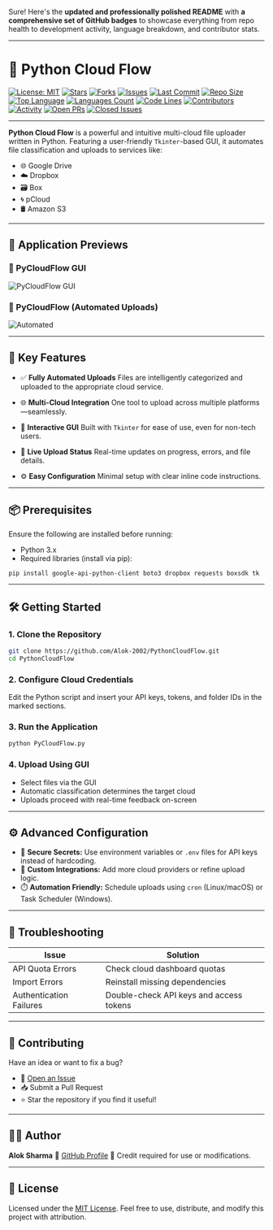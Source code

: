 Sure! Here's the **updated and professionally polished README** with **a comprehensive set of GitHub badges** to showcase everything from repo health to development activity, language breakdown, and contributor stats.

---

# 🧠 Python Cloud Flow

[![License: MIT](https://img.shields.io/github/license/alok-2002/PythonCloudFlow)](LICENSE)
[![Stars](https://img.shields.io/github/stars/alok-2002/PythonCloudFlow?style=flat-square)](https://github.com/alok-2002/PythonCloudFlow/stargazers)
[![Forks](https://img.shields.io/github/forks/alok-2002/PythonCloudFlow?style=flat-square)](https://github.com/alok-2002/PythonCloudFlow/forks)
[![Issues](https://img.shields.io/github/issues/alok-2002/PythonCloudFlow)](https://github.com/alok-2002/PythonCloudFlow/issues)
[![Last Commit](https://img.shields.io/github/last-commit/alok-2002/PythonCloudFlow?color=blue)](https://github.com/alok-2002/PythonCloudFlow/commits/main)
[![Repo Size](https://img.shields.io/github/repo-size/alok-2002/PythonCloudFlow)](https://github.com/alok-2002/PythonCloudFlow)
[![Top Language](https://img.shields.io/github/languages/top/alok-2002/PythonCloudFlow)](https://github.com/alok-2002/PythonCloudFlow)
[![Languages Count](https://img.shields.io/github/languages/count/alok-2002/PythonCloudFlow)](https://github.com/alok-2002/PythonCloudFlow)
[![Code Lines](https://img.shields.io/tokei/lines/github/alok-2002/PythonCloudFlow)](https://github.com/alok-2002/PythonCloudFlow)
[![Contributors](https://img.shields.io/github/contributors/alok-2002/PythonCloudFlow)](https://github.com/alok-2002/PythonCloudFlow/graphs/contributors)
[![Activity](https://img.shields.io/github/commit-activity/m/alok-2002/PythonCloudFlow)](https://github.com/alok-2002/PythonCloudFlow/commits/main)
[![Open PRs](https://img.shields.io/github/issues-pr/alok-2002/PythonCloudFlow)](https://github.com/alok-2002/PythonCloudFlow/pulls)
[![Closed Issues](https://img.shields.io/github/issues-closed/alok-2002/PythonCloudFlow)](https://github.com/alok-2002/PythonCloudFlow/issues?q=is%3Aissue+is%3Aclosed)

---

**Python Cloud Flow** is a powerful and intuitive multi-cloud file uploader written in Python. Featuring a user-friendly `Tkinter`-based GUI, it automates file classification and uploads to services like:

* 🌐 Google Drive
* ☁️ Dropbox
* 🗃️ Box
* 🌀 pCloud
* 🛢️ Amazon S3

---

## 📸 Application Previews

### 🔷 PyCloudFlow GUI

![PyCloudFlow GUI](https://github.com/Alok-2002/PythonCloudFlow/assets/93814546/a11e9cea-b8b3-4316-b7b6-b1d8d0d1ee1d)

### 🤖 PyCloudFlow (Automated Uploads)

![Automated](https://github.com/Alok-2002/PythonCloudFlow/assets/93814546/5d506e49-c057-4640-8ddc-e9f2c87cb6e8)

---

## 🚀 Key Features

* ✅ **Fully Automated Uploads**
  Files are intelligently categorized and uploaded to the appropriate cloud service.

* 🌐 **Multi-Cloud Integration**
  One tool to upload across multiple platforms—seamlessly.

* 🧩 **Interactive GUI**
  Built with `Tkinter` for ease of use, even for non-tech users.

* 🔄 **Live Upload Status**
  Real-time updates on progress, errors, and file details.

* ⚙️ **Easy Configuration**
  Minimal setup with clear inline code instructions.

---

## 📦 Prerequisites

Ensure the following are installed before running:

* Python 3.x
* Required libraries (install via pip):

```bash
pip install google-api-python-client boto3 dropbox requests boxsdk tk
```

---

## 🛠️ Getting Started

### 1. Clone the Repository

```bash
git clone https://github.com/Alok-2002/PythonCloudFlow.git
cd PythonCloudFlow
```

### 2. Configure Cloud Credentials

Edit the Python script and insert your API keys, tokens, and folder IDs in the marked sections.

### 3. Run the Application

```bash
python PyCloudFlow.py
```

### 4. Upload Using GUI

* Select files via the GUI
* Automatic classification determines the target cloud
* Uploads proceed with real-time feedback on-screen

---

## ⚙️ Advanced Configuration

* 🔐 **Secure Secrets:** Use environment variables or `.env` files for API keys instead of hardcoding.
* 🧩 **Custom Integrations:** Add more cloud providers or refine upload logic.
* ⏱️ **Automation Friendly:** Schedule uploads using `cron` (Linux/macOS) or Task Scheduler (Windows).

---

## 🧯 Troubleshooting

| Issue                   | Solution                                |
| ----------------------- | --------------------------------------- |
| API Quota Errors        | Check cloud dashboard quotas            |
| Import Errors           | Reinstall missing dependencies          |
| Authentication Failures | Double-check API keys and access tokens |

---

## 🤝 Contributing

Have an idea or want to fix a bug?

* 🔧 [Open an Issue](https://github.com/Alok-2002/PythonCloudFlow/issues/new)
* 📥 Submit a Pull Request
* ⭐ Star the repository if you find it useful!

---

## 👨‍💻 Author

**Alok Sharma**
🔗 [GitHub Profile](https://github.com/Alok-2002)
🪪 Credit required for use or modifications.

---

## 📜 License

Licensed under the [MIT License](LICENSE).
Feel free to use, distribute, and modify this project with attribution.
